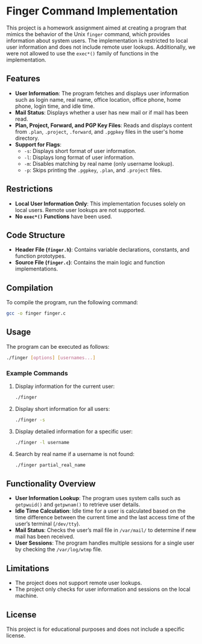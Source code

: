 # Finger Command Implementation

This project is a homework assignment aimed at creating a program that mimics the behavior of the Unix `finger` command, which provides information about system users. The implementation is restricted to local user information and does not include remote user lookups. Additionally, we were not allowed to use the `exec*()` family of functions in the implementation.

## Features

- **User Information**: The program fetches and displays user information such as login name, real name, office location, office phone, home phone, login time, and idle time.
- **Mail Status**: Displays whether a user has new mail or if mail has been read.
- **Plan, Project, Forward, and PGP Key Files**: Reads and displays content from `.plan`, `.project`, `.forward`, and `.pgpkey` files in the user's home directory.
- **Support for Flags**: 
  - `-s`: Displays short format of user information.
  - `-l`: Displays long format of user information.
  - `-m`: Disables matching by real name (only username lookup).
  - `-p`: Skips printing the `.pgpkey`, `.plan`, and `.project` files.
  
## Restrictions

- **Local User Information Only**: This implementation focuses solely on local users. Remote user lookups are not supported.
- **No `exec*()` Functions** have been used.
  
## Code Structure

- **Header File (`finger.h`)**: Contains variable declarations, constants, and function prototypes.
- **Source File (`finger.c`)**: Contains the main logic and function implementations.

## Compilation

To compile the program, run the following command:

```bash
gcc -o finger finger.c
```

## Usage

The program can be executed as follows:

```bash
./finger [options] [usernames...]
```

### Example Commands

1. Display information for the current user:
   ```bash
   ./finger
   ```

2. Display short information for all users:
   ```bash
   ./finger -s
   ```

3. Display detailed information for a specific user:
   ```bash
   ./finger -l username
   ```

4. Search by real name if a username is not found:
   ```bash
   ./finger partial_real_name
   ```

## Functionality Overview

- **User Information Lookup**: The program uses system calls such as `getpwuid()` and `getpwnam()` to retrieve user details.
- **Idle Time Calculation**: Idle time for a user is calculated based on the time difference between the current time and the last access time of the user’s terminal (`/dev/tty`).
- **Mail Status**: Checks the user’s mail file in `/var/mail/` to determine if new mail has been received.
- **User Sessions**: The program handles multiple sessions for a single user by checking the `/var/log/wtmp` file.

## Limitations

- The project does not support remote user lookups.
- The project only checks for user information and sessions on the local machine.
  
## License

This project is for educational purposes and does not include a specific license.
